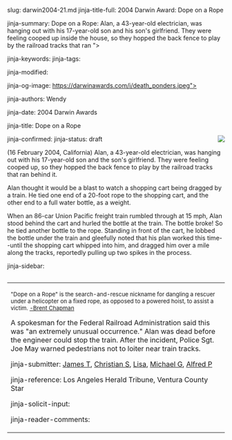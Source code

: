 slug: darwin2004-21.md
jinja-title-full: 2004 Darwin Award: Dope on a Rope

jinja-summary: Dope on a Rope: Alan, a 43-year-old electrician, was hanging out with his 17-year-old son and his son's girlfriend. They were feeling cooped up inside the house, so they hopped the back fence to play by the railroad tracks that ran ">

jinja-keywords:
jinja-tags:

jinja-modified:

jinja-og-image: https://darwinawards.com/i/death_ponders.jpeg">

jinja-authors: Wendy

jinja-date: 2004 Darwin Awards


jinja-title: Dope on a Rope


jinja-confirmed:
jinja-status: draft
<A href="/art/mcdonnell" target="_top"><IMG src="/i/art/mcdonnell/Dope_rope_color.med.jpg" align="right" border="0"></A>

(16 February 2004, California) Alan, a 43-year-old electrician, was hanging
out with his 17-year-old son and the son's girlfriend.	They were feeling
cooped up, so they hopped the back fence to play by the railroad tracks
that ran behind it.

Alan thought it would be a blast to watch a shopping cart being dragged by
a train. He tied one end of a 20-foot rope to the shopping cart, and the
other end to a full water bottle, as a weight.

When an 86-car Union Pacific freight train rumbled through at 15 mph, Alan
stood behind the cart and hurled the bottle at the train. The bottle broke!
So he tied another bottle to the rope.	Standing in front of the cart, he
lobbed the bottle under the train and gleefully noted that his plan worked
this time--until the shopping cart whipped into him, and dragged him over a
mile along the tracks, reportedly pulling up two spikes in the process.

jinja-sidebar: <TABLE width="100" border="0" align="right" cellspacing="3" cellpadding="6" background="/i/bgtable.gif">
<TR>
<TD>

<P align="left"><FONT size="-1">"Dope on a Rope" is the
search-and-rescue nickname for dangling a rescuer under a helicopter
on a fixed rope, as opposed to a powered hoist, to assist a
victim. <A href="http://www.greatcircle.com" target="_top">-Brent Chapman</A></FONT></P>


A spokesman for the Federal Railroad Administration said this was "an
extremely unusual occurrence." Alan was dead before the engineer could stop
the train. After the incident, Police Sgt. Joe May warned pedestrians not
to loiter near train tracks.
<P align=center>
<!--#include virtual="/inc/votebar_viewvoteonly" -->

jinja-submitter: <A HREF="mailto:REMOVE-">James T</A>, <A HREF="mailto:REMOVE-">Christian S</A>, <A HREF="mailto:REMOVE-">Lisa</A>, <A HREF="mailto:REMOVE-">Michael G</A>, <A HREF="mailto:REMOVE-">Alfred P</A>

jinja-reference: Los Angeles Herald Tribune, Ventura County Star

jinja-solicit-input:

jinja-reader-comments:



<!--#include file=nav_2004.html -->


